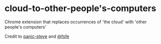 cloud-to-other-people's-computers
=============

Chrome extension that replaces occurrences of 'the cloud' with 'other people's computers'

Credit to [panic-steve](https://github.com/panic-steve) and [@fsfe](https://www.twitter.com/fsfe)
